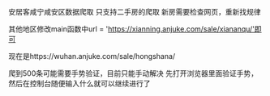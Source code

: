 安居客咸宁咸安区数据爬取
只支持二手房的爬取
新房需要检查网页，重新找规律

其他地区修改main函数中url = 'https://xianning.anjuke.com/sale/xiananqu/'即可


现在是https://wuhan.anjuke.com/sale/hongshana/


爬到500条可能需要手势验证，目前只能手动解决
先打开浏览器里面验证手势，然后在控制台随便输入什么就可以继续进行了



